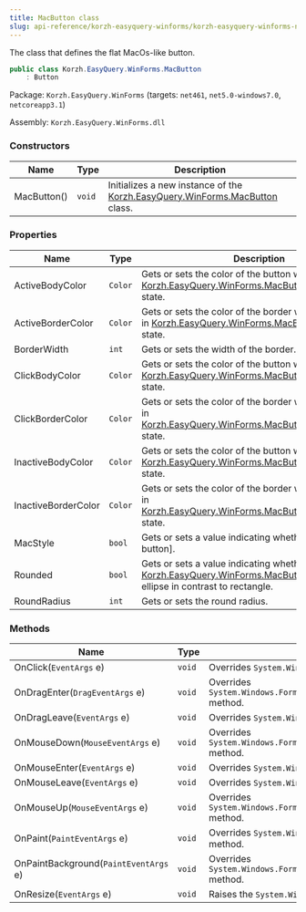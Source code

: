 ```yaml
---
title: MacButton class
slug: api-reference/korzh-easyquery-winforms/korzh-easyquery-winforms-namespace/macbutton-class
---
```



The class that defines the flat MacOs-like button.
```csharp
public class Korzh.EasyQuery.WinForms.MacButton
    : Button

```
Package: `Korzh.EasyQuery.WinForms` (targets: `net461`, `net5.0-windows7.0`, `netcoreapp3.1`)

Assembly: `Korzh.EasyQuery.WinForms.dll`

### Constructors

| Name | Type | Description | 
| --- | --- | --- | 
| MacButton() | `void` | Initializes a new instance of the [Korzh.EasyQuery.WinForms.MacButton](/api-reference/korzh-easyquery-winforms/korzh-easyquery-winforms-namespace/macbutton-class) class. | 


### Properties

| Name | Type | Description | 
| --- | --- | --- | 
| ActiveBodyColor | `Color` | Gets or sets the color of the button when it is in [Korzh.EasyQuery.WinForms.MacButton.MState.stIn](/api-reference/korzh-easyquery-winforms/korzh-easyquery-winforms-namespace/macbutton-class) state. | 
| ActiveBorderColor | `Color` | Gets or sets the color of the border when the button is in [Korzh.EasyQuery.WinForms.MacButton.MState.stIn](/api-reference/korzh-easyquery-winforms/korzh-easyquery-winforms-namespace/macbutton-class) state. | 
| BorderWidth | `int` | Gets or sets the width of the border. | 
| ClickBodyColor | `Color` | Gets or sets the color of the button when it is in [Korzh.EasyQuery.WinForms.MacButton.MState.stClick](/api-reference/korzh-easyquery-winforms/korzh-easyquery-winforms-namespace/macbutton-class) state. | 
| ClickBorderColor | `Color` | Gets or sets the color of the border when the button is in [Korzh.EasyQuery.WinForms.MacButton.MState.stClick](/api-reference/korzh-easyquery-winforms/korzh-easyquery-winforms-namespace/macbutton-class) state. | 
| InactiveBodyColor | `Color` | Gets or sets the color of the button when it is in [Korzh.EasyQuery.WinForms.MacButton.MState.stNotIn](/api-reference/korzh-easyquery-winforms/korzh-easyquery-winforms-namespace/macbutton-class) state. | 
| InactiveBorderColor | `Color` | Gets or sets the color of the border when the button is in [Korzh.EasyQuery.WinForms.MacButton.MState.stNotIn](/api-reference/korzh-easyquery-winforms/korzh-easyquery-winforms-namespace/macbutton-class) state. | 
| MacStyle | `bool` | Gets or sets a value indicating whether [standard button]. | 
| Rounded | `bool` | Gets or sets a value indicating whether this [Korzh.EasyQuery.WinForms.MacButton](/api-reference/korzh-easyquery-winforms/korzh-easyquery-winforms-namespace/macbutton-class) is displayed as ellipse in contrast to rectangle. | 
| RoundRadius | `int` | Gets or sets the round radius. | 


### Methods

| Name | Type | Description | 
| --- | --- | --- | 
| OnClick(`EventArgs` e) | `void` | Overrides `System.Windows.Forms.Control.OnClick(System.EventArgs)` method.  event. | 
| OnDragEnter(`DragEventArgs` e) | `void` | Overrides `System.Windows.Forms.Control.OnDragEnter(System.Windows.Forms.DragEventArgs)` method. | 
| OnDragLeave(`EventArgs` e) | `void` | Overrides `System.Windows.Forms.Control.OnDragLeave(System.EventArgs)` method. | 
| OnMouseDown(`MouseEventArgs` e) | `void` | Overrides `System.Windows.Forms.Control.OnMouseDown(System.Windows.Forms.MouseEventArgs)` method. | 
| OnMouseEnter(`EventArgs` e) | `void` | Overrides `System.Windows.Forms.Control.OnMouseEnter(System.EventArgs)` method. | 
| OnMouseLeave(`EventArgs` e) | `void` | Overrides `System.Windows.Forms.Control.OnMouseLeave(System.EventArgs)` method. | 
| OnMouseUp(`MouseEventArgs` e) | `void` | Overrides `System.Windows.Forms.Control.OnMouseUp(System.Windows.Forms.MouseEventArgs)` method. | 
| OnPaint(`PaintEventArgs` e) | `void` | Overrides `System.Windows.Forms.Control.OnPaint(System.Windows.Forms.PaintEventArgs)` method. | 
| OnPaintBackground(`PaintEventArgs` e) | `void` | Overrides `System.Windows.Forms.Control.OnPaintBackground(System.Windows.Forms.PaintEventArgs)` method. | 
| OnResize(`EventArgs` e) | `void` | Raises the `System.Windows.Forms.Control.Resize` event. |
